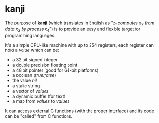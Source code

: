# kanji

The purpose of **kanji** (which translates in English as "*x<sub>1</sub> computes x<sub>2</sub> from data x<sub>3</sub> by process x<sub>4</sub>*")
is to provide an easy and flexible target for programming languages.
  
It's a simple CPU-like machine with up to 254 registers, each register can hold a *value* which can be:

   - a 32 bit signed integer
   - a double precision floating point
   - a 48 bit pointer (good for 64-bit platforms)
   - a boolean (_true_/_false_)
   - the value _nil_
   - a static string
   - a vector of *values*
   - a dynamic buffer (for text)
   - a map from *values* to *values*

It can access external C functions (with the proper interface) and its code can be "called" from C functions.


